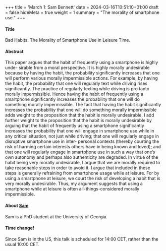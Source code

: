 +++
title = 'March 1: Sam Bennett'
date = 2024-03-16T10:51:10+01:00
draft = false
hideMeta = true
weight = 1
summary = "The morality of smartphone use."
+++

#### Title
Bad Habits: The Morality of Smartphone Use in Leisure Time.

#### Abstract
This paper argues that the habit of frequently using a smartphone is highly unde- sirable from a moral perspective. It is highly morally undesirable because by having the habit, the probability significantly increases that one will perform various morally impermissible actions. For example, by having the habit, the probability that one will regularly text while driving rises significantly. The practice of regularly texting while driving is pro tanto morally impermissible. Hence having the habit of frequently using a smartphone significantly increases the probability that one will do something morally impermissible. The fact that having the habit significantly increases the probability that one will do something morally impermissible adds weight to the proposition that the habit is morally undesirable. I add further weight to the proposition that the habit is morally undesirable by arguing that the habit of frequently using a smartphone significantly increases the probability that one will engage in smartphone use while in any critical situation, not just while driving; that one will regularly engage in disruptive smartphone use in inter- personal contexts (thereby courting the risk of harming certain interests others have in being known and loved); and that one will regularly engage in smartphone use in such a way that one’s own autonomy and perhaps also authenticity are degraded. In virtue of the habit being very morally undesirable, I argue that we are morally required to take reasonable steps in order to avoid it. I argue that included in these steps is generally refraining from smartphone usage while at leisure. For by using a smartphone at leisure, we court the risk of developing a habit that is very morally undesirable. Thus, my argument suggests that using a smartphone while at leisure is often all-things-considered morally impermissible.


#### About [Sam](https://www.phil.uga.edu/directory/people/samuel-walker-bennett)
Sam is a PhD student at the University of Georgia. 

#### Time change! 

Since Sam is in the US, this talk is scheduled for 14:00 CET, rather than the usual 10:00 CET. 